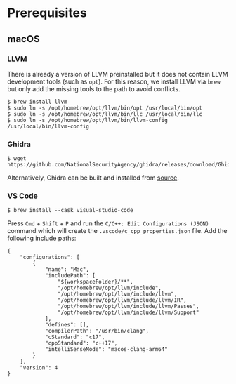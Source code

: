 # Prerequisites

## macOS

### LLVM

There is already a version of LLVM preinstalled but it does not contain LLVM development tools (such as `opt`). For this reason, we install LLVM via `brew` but only add the missing tools to the path to avoid conflicts.

```
$ brew install llvm
$ sudo ln -s /opt/homebrew/opt/llvm/bin/opt /usr/local/bin/opt
$ sudo ln -s /opt/homebrew/opt/llvm/bin/llc /usr/local/bin/llc
$ sudo ln -s /opt/homebrew/opt/llvm/bin/llvm-config /usr/local/bin/llvm-config
```

### Ghidra

```
$ wget https://github.com/NationalSecurityAgency/ghidra/releases/download/Ghidra_11.3.2_build/ghidra_11.3.2_PUBLIC_20250415.zip
```
Alternatively, Ghidra can be built and installed from [source](https://github.com/NationalSecurityAgency/ghidra/?tab=readme-ov-file#build).

### VS Code

```
$ brew install --cask visual-studio-code
```

Press `Cmd` + `Shift` + `P` and run the `C/C++: Edit Configurations (JSON)` command which will create the `.vscode/c_cpp_properties.json` file. Add the following include paths:

```
{
    "configurations": [
        {
            "name": "Mac",
            "includePath": [
                "${workspaceFolder}/**",
                "/opt/homebrew/opt/llvm/include",
                "/opt/homebrew/opt/llvm/include/llvm",
                "/opt/homebrew/opt/llvm/include/llvm/IR",
                "/opt/homebrew/opt/llvm/include/llvm/Passes",
                "/opt/homebrew/opt/llvm/include/llvm/Support"
            ],
            "defines": [],
            "compilerPath": "/usr/bin/clang",
            "cStandard": "c17",
            "cppStandard": "c++17",
            "intelliSenseMode": "macos-clang-arm64"
        }
    ],
    "version": 4
}
```
